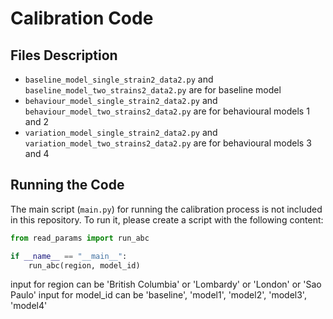 # Calibration Code

## Files Description
- `baseline_model_single_strain2_data2.py` and `baseline_model_two_strains2_data2.py` are for baseline model
- `behaviour_model_single_strain2_data2.py` and `behaviour_model_two_strains2_data2.py` are for behavioural models 1 and 2
- `variation_model_single_strain2_data2.py` and `variation_model_two_strains2_data2.py` are for behavioural models 3 and 4

## Running the Code
The main script (`main.py`) for running the calibration process is not included in this repository. To run it, please create a script with the following content:

```python
from read_params import run_abc

if __name__ == "__main__":
    run_abc(region, model_id)
```
input for region can be 'British Columbia' or 'Lombardy' or 'London' or 'Sao Paulo'
input for model_id can be 'baseline', 'model1', 'model2', 'model3', 'model4'

